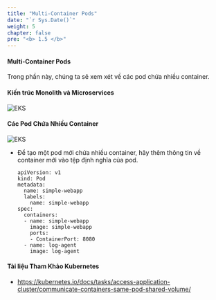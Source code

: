 ```yaml
---
title: "Multi-Container Pods"
date: "`r Sys.Date()`"
weight: 5
chapter: false
pre: "<b> 1.5 </b>"
---
```


#### Multi-Container Pods

Trong phần này, chúng ta sẽ xem xét về các pod chứa nhiều container.

#### Kiến trúc Monolith và Microservices

![EKS](/EKS-Workshop-8/images/part1/1.5/00032.png?featherlight=false&width=90pc)
  
#### Các Pod Chứa Nhiều Container

![EKS](/EKS-Workshop-8/images/part1/1.5/00033.png?featherlight=false&width=40pc)
  
- Để tạo một pod mới chứa nhiều container, hãy thêm thông tin về container mới vào tệp định nghĩa của pod.
  ```
  apiVersion: v1
  kind: Pod
  metadata:
    name: simple-webapp
    labels:
      name: simple-webapp
  spec:
    containers:
    - name: simple-webapp
      image: simple-webapp
      ports:
      - ContainerPort: 8080
    - name: log-agent
      image: log-agent
  ```
 
#### Tài liệu Tham Khảo Kubernetes
- https://kubernetes.io/docs/tasks/access-application-cluster/communicate-containers-same-pod-shared-volume/